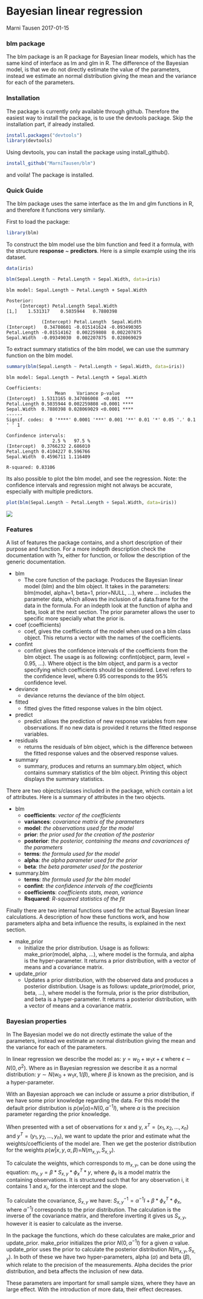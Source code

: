 Bayesian linear regression
================
Marni Tausen
2017-01-15

### blm package

The blm package is an R package for Bayesian linear models, which has the same kind of interface as lm and glm in R. The difference of the Bayesian model, is that we do not directly estimate the value of the parameters, instead we estimate an normal distribution giving the mean and the variance for each of the parameters.

### Installation

The package is currently only available through github. Therefore the easiest way to install the package, is to use the devtools package. Skip the installation part, if already installed.

``` r
install.packages("devtools")
library(devtools)
```

Using devtools, you can install the package using install\_github().

``` r
install_github("MarniTausen/blm")
```

and voila! The package is installed.

### Quick Guide

The blm package uses the same interface as the lm and glm functions in R, and therefore it functions very similarly.

First to load the package:

``` r
library(blm)
```

To construct the blm model use the blm function and feed it a formula, with the structure **response** ~ **predictors**. Here is a simple example using the iris dataset.

``` r
data(iris)

blm(Sepal.Length ~ Petal.Length + Sepal.Width, data=iris)
```

    blm model: Sepal.Length ~ Petal.Length + Sepal.Width

    Posterior:
         (Intercept) Petal.Length Sepal.Width
    [1,]    1.531317    0.5035944   0.7880398

                 (Intercept) Petal.Length  Sepal.Width
    (Intercept)   0.34708601 -0.015141624 -0.093490305
    Petal.Length -0.01514162  0.002259808  0.002207875
    Sepal.Width  -0.09349030  0.002207875  0.028069029

To extract summary statistics of the blm model, we can use the summary function on the blm model.

``` r
summary(blm(Sepal.Length ~ Petal.Length + Sepal.Width, data=iris))
```

    blm model: Sepal.Length ~ Petal.Length + Sepal.Width

    Coefficients:
                      Mean    Variance p-value     
    (Intercept)  1.5313165 0.347086008  <0.001  ***
    Petal.Length 0.5035944 0.002259808 <0.0001 ****
    Sepal.Width  0.7880398 0.028069029 <0.0001 ****
    ------ 
    Signif. codes:  0 '****' 0.0001 '***' 0.001 '**' 0.01 '*' 0.05 '.' 0.1 ' ' 1

    Confindence intervals: 
                     2.5 %   97.5 %
    (Intercept)  0.3766232 2.686010
    Petal.Length 0.4104227 0.596766
    Sepal.Width  0.4596711 1.116409

    R-squared: 0.83106

Its also possible to plot the blm model, and see the regression. Note: the confidence intervals and regression might not always be accurate, especially with multiple predictors.

``` r
plot(blm(Sepal.Length ~ Petal.Length + Sepal.Width, data=iris))
```

![](README_files/figure-markdown_github/unnamed-chunk-6-1.png)

### Features

A list of features the package contains, and a short description of their purpose and function. For a more indepth description check the documentation with ?x, either for function, or follow the description of the generic documentation.

-   blm
    -   The core function of the package. Produces the Bayesian linear model (blm) and the blm object. It takes in the parameters: blm(model, alpha=1, beta=1, prior=NULL, ...), where ... includes the parameter data, which allows the inclusion of a data.frame for the data in the formula. For an indepth look at the function of alpha and beta, look at the next section. The prior parameter allows the user to specific more specially what the prior is.
-   coef (coefficients)
    -   coef, gives the coefficients of the model when used on a blm class object. This returns a vector with the names of the coefficients.
-   confint
    -   confint gives the confidence intervals of the coefficients from the blm object. The usage is as following: confint(object, parm, level = 0.95, ...). Where object is the blm object, and parm is a vector specifying which coefficients should be considered. Level refers to the confidence level, where 0.95 corresponds to the 95% confidence level.
-   deviance
    -   deviance returns the deviance of the blm object.
-   fitted
    -   fitted gives the fitted response values in the blm object.
-   predict
    -   predict allows the prediction of new response variables from new observations. If no new data is provided it returns the fitted response variables.
-   residuals
    -   returns the residuals of blm object, which is the difference between the fitted response values and the observed response values.
-   summary
    -   summary, produces and returns an summary.blm object, which contains summary statistics of the blm object. Printing this object displays the summary statistics.

There are two objects/classes included in the package, which contain a lot of attributes. Here is a summary of attributes in the two objects.

-   blm
    -   **coefficients**: *vector of the coefficients*
    -   **variances**: *covariance matrix of the parameters*
    -   **model**: *the observations used for the model*
    -   **prior**: *the prior used for the creation of the posterior*
    -   **posterior**: *the posterior, containing the means and covariances of the parameters*
    -   **terms**: *the formula used for the model*
    -   **alpha**: *the alpha parameter used for the prior*
    -   **beta**: *the beta parameter used for the posterior*
-   summary.blm
    -   **terms**: *the formula used for the blm model*
    -   **confint**: *the confidence intervals of the coefficients*
    -   **coefficients**: *coefficients stats, mean, variance*
    -   **Rsquared**: *R-squared statistics of the fit*

Finally there are two internal functions used for the actual Bayesian linear calculations. A description of how these functions work, and how parameters alpha and beta influence the results, is explained in the next section.

-   make\_prior
    -   Initialize the prior distribution. Usage is as follows: make\_prior(model, alpha, ...), where model is the formula, and alpha is the hyper-parameter. It returns a prior distribution, with a vector of means and a covariance matrix.
-   update\_prior
    -   Updates a prior distribution, with the observed data and produces a posterior distribution. Usage is as follows: update\_prior(model, prior, beta, ...), where model is the formula, prior is the prior distribution, and beta is a hyper-parameter. It returns a posterior distribution, with a vector of means and a covariance matrix.

### Bayesian properties

In The Bayesian model we do not directly estimate the value of the parameters, instead we estimate an normal distribution giving the mean and the variance for each of the parameters.

In linear regression we describe the model as: *y* = *w*<sub>0</sub> + *w*<sub>1</sub>*x* + *ϵ* where *ϵ* ∼ *N*(0, *σ*<sup>2</sup>). Where as in Bayesian regression we describe it as a normal distribution: *y* ∼ *N*(*w*<sub>0</sub> + *w*<sub>1</sub>*x*, 1/*β*), where *β* is known as the precision, and is a hyper-parameter.

With an Bayesian approach we can include or assume a prior distribution, if we have some prior knowledge regarding the data. For this model the default prior distribution is *p*(*w*|*α*)=*N*(0, *α*<sup>−1</sup>*I*), where *α* is the precision parameter regarding the prior knowledge.

When presented with a set of observations for x and y, *x*<sup>*T*</sup> = (*x*<sub>1</sub>, *x*<sub>2</sub>, …, *x*<sub>*n*</sub>) and *y*<sup>*T*</sup> = (*y*<sub>1</sub>, *y*<sub>2</sub>, …, *y*<sub>*n*</sub>), we want to update the prior and estimate what the weights/coefficients of the model are. Then we get the posterior distribution for the weights *p*(*w*|*x*, *y*, *α*, *β*)=*N*(*m*<sub>*x*, *y*</sub>, *S*<sub>*x*, *y*</sub>).

To calculate the weights, which corresponds to *m*<sub>*x*, *y*</sub>, can be done using the equation: *m*<sub>*x*, *y*</sub> = *β* \* *S*<sub>*x*, *y*</sub> \* *ϕ*<sub>*x*</sub><sup>*T*</sup> \* *y*, where *ϕ*<sub>*x*</sub> is a model matrix the containing observations. It is structured such that for any observation i, it contains 1 and *x*<sub>*i*</sub>, for the intercept and the slope.

To calculate the covariance, *S*<sub>*x*, *y*</sub> we have: *S*<sub>*x*, *y*</sub><sup>−1</sup> = *α*<sup>−1</sup>*I* + *β* \* *ϕ*<sub>*x*</sub><sup>*T*</sup> \* *ϕ*<sub>*x*</sub>, where *α*<sup>−1</sup>*I* corresponds to the prior distribution. The calculation is the inverse of the covariance matrix, and therefore inverting it gives us *S*<sub>*x*, *y*</sub>, however it is easier to calculate as the inverse.

In the package the functions, which do these calculates are make\_prior and update\_prior. make\_prior initializes the prior *N*(0, *α*<sup>−1</sup>*I*) for a given *α* value. update\_prior uses the prior to calculate the posterior distribution *N*(*m*<sub>*x*, *y*</sub>, *S*<sub>*x*, *y*</sub>). In both of these we have two hyper-parameters, alpha (*α*) and beta (*β*), which relate to the precision of the measurements. Alpha decides the prior distribution, and beta affects the inclusion of new data.

These parameters are important for small sample sizes, where they have an large effect. With the introduction of more data, their effect decreases.
